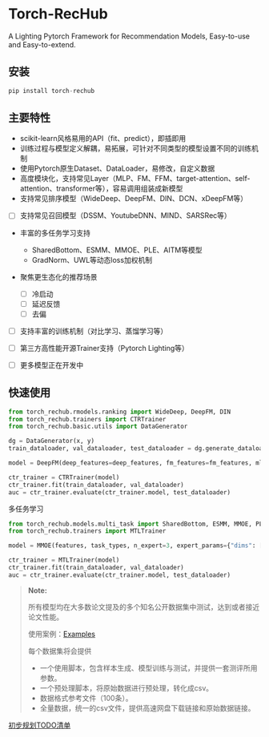 # Torch-RecHub

A Lighting Pytorch Framework for Recommendation Models, Easy-to-use and Easy-to-extend.

## 安装

```python
pip install torch-rechub
```

## 主要特性

- scikit-learn风格易用的API（fit、predict），即插即用
- 训练过程与模型定义解耦，易拓展，可针对不同类型的模型设置不同的训练机制
- 使用Pytorch原生Dataset、DataLoader，易修改，自定义数据
- 高度模块化，支持常见Layer（MLP、FM、FFM、target-attention、self-attention、transformer等），容易调用组装成新模型
- 支持常见排序模型（WideDeep、DeepFM、DIN、DCN、xDeepFM等）

- [ ] 支持常见召回模型（DSSM、YoutubeDNN、MIND、SARSRec等）
- 丰富的多任务学习支持
  - SharedBottom、ESMM、MMOE、PLE、AITM等模型
  - GradNorm、UWL等动态loss加权机制

- 聚焦更生态化的推荐场景
  - [ ] 冷启动
  - [ ] 延迟反馈
  - [ ] 去偏
- [ ] 支持丰富的训练机制（对比学习、蒸馏学习等）

- [ ] 第三方高性能开源Trainer支持（Pytorch Lighting等）
- [ ] 更多模型正在开发中

## 快速使用

```python
from torch_rechub.rmodels.ranking import WideDeep, DeepFM, DIN
from torch_rechub.trainers import CTRTrainer
from torch_rechub.basic.utils import DataGenerator

dg = DataGenerator(x, y)
train_dataloader, val_dataloader, test_dataloader = dg.generate_dataloader()

model = DeepFM(deep_features=deep_features, fm_features=fm_features, mlp_params={"dims": [256, 128], "dropout": 0.2, "activation": "relu"})

ctr_trainer = CTRTrainer(model)
ctr_trainer.fit(train_dataloader, val_dataloader)
auc = ctr_trainer.evaluate(ctr_trainer.model, test_dataloader)


```

多任务学习

```python
from torch_rechub.models.multi_task import SharedBottom, ESMM, MMOE, PLE, AITM
from torch_rechub.trainers import MTLTrainer

model = MMOE(features, task_types, n_expert=3, expert_params={"dims": [64,32,16]}, tower_params_list=[{"dims": [8]}, {"dims": [8]}])

ctr_trainer = MTLTrainer(model)
ctr_trainer.fit(train_dataloader, val_dataloader)
auc = ctr_trainer.evaluate(ctr_trainer.model, test_dataloader)
```





> **Note:** 
>
> 所有模型均在大多数论文提及的多个知名公开数据集中测试，达到或者接近论文性能。
>
> 使用案例：[Examples](./examples)
>
> 每个数据集将会提供
>
> - 一个使用脚本，包含样本生成、模型训练与测试，并提供一套测评所用参数。
> - 一个预处理脚本，将原始数据进行预处理，转化成csv。
> - 数据格式参考文件（100条）。
> - 全量数据，统一的csv文件，提供高速网盘下载链接和原始数据链接。



[初步规划TODO清单](https://user-images.githubusercontent.com/11856746/167436396-f9c5de5b-d341-4697-8b91-884d4ae552be.png)

